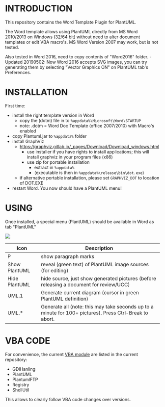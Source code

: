 
# INTRODUCTION
This repository contains the Word Template Plugin for PlantUML.

The Word template allows using PlantUML directly from MS Word 2010/2013 on Windows (32/64 bit) without need to alter document templates or edit VBA macro's. MS Word Version 2007 may work, but is not tested. 

Also tested in Word 2016, need to copy contents of "Word2016" folder. 
-Updated 20190502: Now Word 2016 accepts SVG images, you can try generating them by selecting "Vector Graphics ON" on PlantUML tab's Preferences.

# INSTALLATION
First time: 
* install the right template version in Word
  * copy the (dotm) file in to `%appdata%\Microsoft\Word\STARTUP`
  * note: .dotm = Word Doc Template (office 2007/2010) with Macro's enabled
* copy Plantuml.jar to `%appdata%` folder
* install GraphViz
  * https://graphviz.gitlab.io/_pages/Download/Download_windows.html
    * use installer if you have rights to install applications; this will install graphviz in your program files (x86)
    * use zip for portable installation
      * extract in `%appdata%` 
      * (executable is then in `%appdata%\release\bin\dot.exe`)
  * if alternative portable installation, please set `GRAPHVIZ_DOT`  to location of DOT.EXE
* restart Word. You now should have a PlantUML menu!


# USING
Once installed, a special menu (PlantUML) should be available in Word as tab "PlantUML"

![](https://raw.githubusercontent.com/plantuml/word-template/master/images/menu.png)

Icon | Description
-- | --
P | show paragraph marks
Show PlantUML | reveal (green text) of PlantUML image sources (for editing)
Hide PlantUML | hide source, just show generated pictures (before releasing a document for review/UCC)
UML.1 | Generate current diagram (cursor in green PlantUML definition)
UML.* | Generate all (note: this may take seconds up to a minute for 100+ pictures). Press Ctrl-Break to abort.


# VBA CODE
For convenience, the current [VBA module](https://github.com/plantuml/word-template/tree/master/module) are listed in the current repository:
* GDIHanling
* PlantUML
* PlantumlFTP
* Registry
* ShellUtil

This allows to clearly follow VBA code changes over versions.

